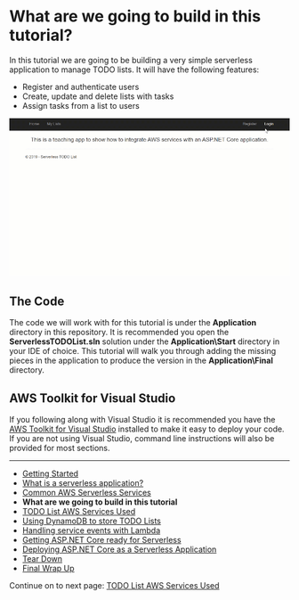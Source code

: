 # What are we going to build in this tutorial?

In this tutorial we are going to be building a very simple serverless application to manage TODO lists. It will have the following features:

* Register and authenticate users
* Create, update and delete lists with tasks
* Assign tasks from a list to users

![alt text](./images/AppInAction.gif "ServerlessTODO List In Action")

## The Code

The code we will work with for this tutorial is under the **Application** directory in this repository. It is recommended you open the **ServerlessTODOList.sln** solution
under the **Application\Start** directory in your IDE of choice. This tutorial will walk you through adding the missing pieces in the application to produce the version in the **Application\Final**
directory.

## AWS Toolkit for Visual Studio

If you following along with Visual Studio it is recommended you have the <a href="https://marketplace.visualstudio.com/items?itemName=AmazonWebServices.AWSToolkitforVisualStudio2017" target="_blank">AWS Toolkit for Visual Studio</a> installed 
to make it easy to deploy your code. If you are not using Visual Studio, command line instructions will also be provided for most sections.

<!-- Generated Navigation -->
---

* [Getting Started](./GettingStarted.md)
* [What is a serverless application?](./WhatIsServerless.md)
* [Common AWS Serverless Services](./CommonServerlessServices.md)
* **What are we going to build in this tutorial**
* [TODO List AWS Services Used](./TODOListServices.md)
* [Using DynamoDB to store TODO Lists](./DynamoDBModule/WhatIsDynamoDB.md)
* [Handling service events with Lambda](./StreamProcessing/ServiceEvents.md)
* [Getting ASP.NET Core ready for Serverless](./ASP.NETCoreFrontend/TheFrontend.md)
* [Deploying ASP.NET Core as a Serverless Application](./DeployingFrontend/DeployingFrontend.md)
* [Tear Down](./TearDown.md)
* [Final Wrap Up](./FinalWrapup.md)

Continue on to next page: [TODO List AWS Services Used](./TODOListServices.md)

